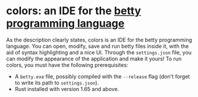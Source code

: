 # colors: an IDE for the [betty programming language](https://github.com/lowfrank/betty)

As the description clearly states, colors is an IDE for the betty programming language. You can open, modify, save and run betty files inside it, with the aid of syntax highlighting and a nice UI. Through the `settings.json` file, you can modify the appearance of the application and make it yours!
To run colors, you must have the following prerequisites:
  - A `betty.exe` file, possibly compiled with the `--release` flag (don't forget to write its path to `settings.json`).
  - Rust installed with version 1.65 and above.
